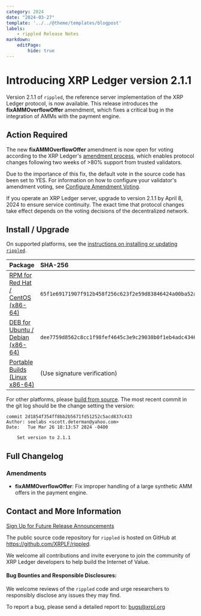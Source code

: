 ```yaml
---
category: 2024
date: "2024-03-27"
template: '../../@theme/templates/blogpost'
labels:
    - rippled Release Notes
markdown:
    editPage:
        hide: true
---
```

# Introducing XRP Ledger version 2.1.1

Version 2.1.1 of `rippled`, the reference server implementation of the XRP Ledger protocol, is now available. This release introduces the **fixAMMOverflowOffer** amendment, which fixes a critical bug in the integration of AMMs with the payment engine.

<!-- BREAK -->

## Action Required

The new **fixAMMOverflowOffer** amendment is now open for voting according to the XRP Ledger's [amendment process](../../docs/concepts/networks-and-servers/amendments.md), which enables protocol changes following two weeks of >80% support from trusted validators. 

Due to the importance of this fix, the default vote in the source code has been set to YES. For information on how to configure your validator's amendment voting, see [Configure Amendment Voting](../../docs/infrastructure/configuration/configure-amendment-voting.md).

If you operate an XRP Ledger server, upgrade to version 2.1.1 by April 8, 2024 to ensure service continuity. The exact time that protocol changes take effect depends on the voting decisions of the decentralized network.

## Install / Upgrade

On supported platforms, see the [instructions on installing or updating `rippled`](../../docs/infrastructure/installation/index.md).

| Package | SHA-256 |
|:--------|:--------|
| [RPM for Red Hat / CentOS (x86-64)](https://repos.ripple.com/repos/rippled-rpm/stable/rippled-2.1.1-1.el7.x86_64.rpm) | `65f1e69171907f912b458f256c623f2e59d83846424a00ba52a2d151228fe391` |
| [DEB for Ubuntu / Debian (x86-64)](https://repos.ripple.com/repos/rippled-deb/pool/stable/rippled_2.1.1-1_amd64.deb) | `dee7759d8562c8cc1f98fef4645c3e9c29030b0f1eb4adc4346bcb44e11b22de` |
| [Portable Builds (Linux x86-64)](https://github.com/XRPLF/rippled-portable-builds) | (Use signature verification) |

For other platforms, please [build from source](https://github.com/ripple/rippled/tree/master/Builds). The most recent commit in the git log should be the change setting the version:

```text
commit 2d1854f354ff8bb2b5671fd51252c5acd837c433
Author: seelabs <scott.determan@yahoo.com>
Date:   Tue Mar 26 18:13:57 2024 -0400

    Set version to 2.1.1
```


## Full Changelog

### Amendments

- **fixAMMOverflowOffer**: Fix improper handling of a large synthetic AMM offers in the payment engine.


## Contact and More Information

[Sign Up for Future Release Announcements](https://groups.google.com/g/ripple-server)

The public source code repository for `rippled` is hosted on GitHub at <https://github.com/XRPLF/rippled>.

We welcome all contributions and invite everyone to join the community of XRP Ledger developers to help build the Internet of Value. 

#### Bug Bounties and Responsible Disclosures:

We welcome reviews of the `rippled` code and urge researchers to responsibly disclose any issues they may find.

To report a bug, please send a detailed report to: <bugs@xrpl.org>


